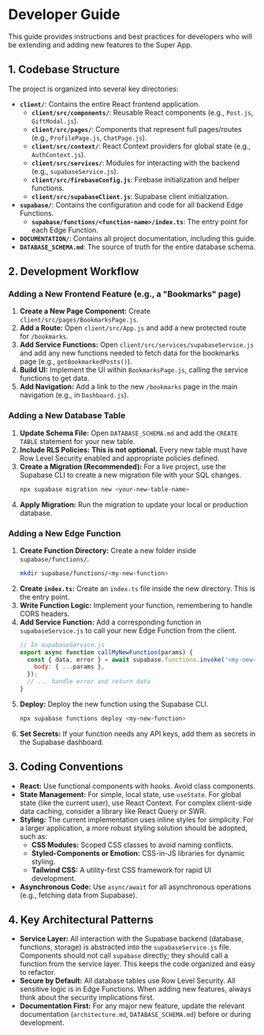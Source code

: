 # Developer Guide

This guide provides instructions and best practices for developers who will be extending and adding new features to the Super App.

## 1. Codebase Structure

The project is organized into several key directories:

*   **`client/`**: Contains the entire React frontend application.
    *   **`client/src/components/`**: Reusable React components (e.g., `Post.js`, `GiftModal.js`).
    *   **`client/src/pages/`**: Components that represent full pages/routes (e.g., `ProfilePage.js`, `ChatPage.js`).
    *   **`client/src/context/`**: React Context providers for global state (e.g., `AuthContext.js`).
    *   **`client/src/services/`**: Modules for interacting with the backend (e.g., `supabaseService.js`).
    *   **`client/src/firebaseConfig.js`**: Firebase initialization and helper functions.
    *   **`client/src/supabaseClient.js`**: Supabase client initialization.
*   **`supabase/`**: Contains the configuration and code for all backend Edge Functions.
    *   **`supabase/functions/<function-name>/index.ts`**: The entry point for each Edge Function.
*   **`DOCUMENTATION/`**: Contains all project documentation, including this guide.
*   **`DATABASE_SCHEMA.md`**: The source of truth for the entire database schema.

## 2. Development Workflow

### Adding a New Frontend Feature (e.g., a "Bookmarks" page)

1.  **Create a New Page Component:** Create `client/src/pages/BookmarksPage.js`.
2.  **Add a Route:** Open `client/src/App.js` and add a new protected route for `/bookmarks`.
3.  **Add Service Functions:** Open `client/src/services/supabaseService.js` and add any new functions needed to fetch data for the bookmarks page (e.g., `getBookmarkedPosts()`).
4.  **Build UI:** Implement the UI within `BookmarksPage.js`, calling the service functions to get data.
5.  **Add Navigation:** Add a link to the new `/bookmarks` page in the main navigation (e.g., in `Dashboard.js`).

### Adding a New Database Table

1.  **Update Schema File:** Open `DATABASE_SCHEMA.md` and add the `CREATE TABLE` statement for your new table.
2.  **Include RLS Policies:** **This is not optional.** Every new table must have Row Level Security enabled and appropriate policies defined.
3.  **Create a Migration (Recommended):** For a live project, use the Supabase CLI to create a new migration file with your SQL changes.
    ```bash
    npx supabase migration new <your-new-table-name>
    ```
4.  **Apply Migration:** Run the migration to update your local or production database.

### Adding a New Edge Function

1.  **Create Function Directory:** Create a new folder inside `supabase/functions/`.
    ```bash
    mkdir supabase/functions/<my-new-function>
    ```
2.  **Create `index.ts`:** Create an `index.ts` file inside the new directory. This is the entry point.
3.  **Write Function Logic:** Implement your function, remembering to handle CORS headers.
4.  **Add Service Function:** Add a corresponding function in `supabaseService.js` to call your new Edge Function from the client.
    ```javascript
    // In supabaseService.js
    export async function callMyNewFunction(params) {
      const { data, error } = await supabase.functions.invoke('<my-new-function>', {
        body: { ...params },
      });
      // ... handle error and return data
    }
    ```
5.  **Deploy:** Deploy the new function using the Supabase CLI.
    ```bash
    npx supabase functions deploy <my-new-function>
    ```
6.  **Set Secrets:** If your function needs any API keys, add them as secrets in the Supabase dashboard.

## 3. Coding Conventions

*   **React:** Use functional components with hooks. Avoid class components.
*   **State Management:** For simple, local state, use `useState`. For global state (like the current user), use React Context. For complex client-side data caching, consider a library like React Query or SWR.
*   **Styling:** The current implementation uses inline styles for simplicity. For a larger application, a more robust styling solution should be adopted, such as:
    *   **CSS Modules:** Scoped CSS classes to avoid naming conflicts.
    *   **Styled-Components or Emotion:** CSS-in-JS libraries for dynamic styling.
    *   **Tailwind CSS:** A utility-first CSS framework for rapid UI development.
*   **Asynchronous Code:** Use `async/await` for all asynchronous operations (e.g., fetching data from Supabase).

## 4. Key Architectural Patterns

*   **Service Layer:** All interaction with the Supabase backend (database, functions, storage) is abstracted into the `supabaseService.js` file. Components should not call `supabase` directly; they should call a function from the service layer. This keeps the code organized and easy to refactor.
*   **Secure by Default:** All database tables use Row Level Security. All sensitive logic is in Edge Functions. When adding new features, always think about the security implications first.
*   **Documentation First:** For any major new feature, update the relevant documentation (`architecture.md`, `DATABASE_SCHEMA.md`) before or during development.
